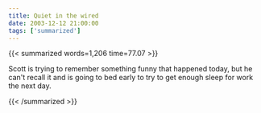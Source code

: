 ```yaml
---
title: Quiet in the wired
date: 2003-12-12 21:00:00
tags: ['summarized']
---
```


{{< summarized words=1,206 time=77.07 >}}

Scott is trying to remember something funny that happened today, but he can't recall it and is going to bed early to try to get enough sleep for work the next day.

{{< /summarized >}}